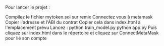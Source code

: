 Pour lancer le projet : 

Compilez le fichier mytoken.sol sur remix
Connectez vous à metamask
Copier l'adresse et l'ABI du contrat
Copier cela dans index.html à l'emplacement prévu
Lancez : 
python train_model.py
python app.py
Puis cliquez sur index.html dans le répertoire et cliquez sur ConnectMetaMask pour lié son compte
